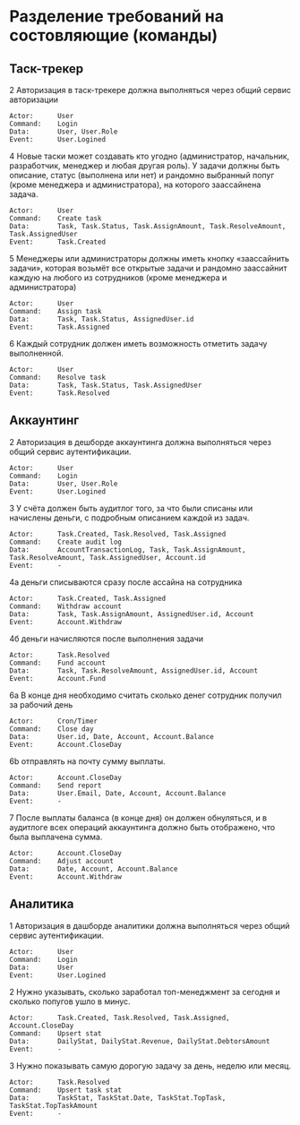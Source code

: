 # Разделение требований на состовляющие (команды)

## Таск-трекер
2 Авторизация в таск-трекере должна выполняться через общий сервис авторизации

    Actor:      User
    Command:    Login
    Data:       User, User.Role
    Event:      User.Logined

4 Новые таски может создавать кто угодно (администратор, начальник, разработчик, менеджер и любая другая роль). У задачи должны быть описание, статус (выполнена или нет) и рандомно выбранный попуг (кроме менеджера и администратора), на которого заассайнена задача.

    Actor:      User
    Command:    Create task
    Data:       Task, Task.Status, Task.AssignAmount, Task.ResolveAmount, Task.AssignedUser
    Event:      Task.Created

5 Менеджеры или администраторы должны иметь кнопку «заассайнить задачи», которая возьмёт все открытые задачи и рандомно заассайнит каждую на любого из сотрудников (кроме менеджера и администратора)

    Actor:      User
    Command:    Assign task
    Data:       Task, Task.Status, AssignedUser.id
    Event:      Task.Assigned

6 Каждый сотрудник должен иметь возможность отметить задачу выполненной.

    Actor:      User
    Command:    Resolve task
    Data:       Task, Task.Status, Task.AssignedUser
    Event:      Task.Resolved


## Аккаунтинг
2 Авторизация в дешборде аккаунтинга должна выполняться через общий сервис аутентификации.

    Actor:      User
    Command:    Login
    Data:       User, User.Role
    Event:      User.Logined

3 У счёта должен быть аудитлог того, за что были списаны или начислены деньги, с подробным описанием каждой из задач.

    Actor:      Task.Created, Task.Resolved, Task.Assigned
    Command:    Create audit log
    Data:       AccountTransactionLog, Task, Task.AssignAmount, Task.ResolveAmount, Task.AssignedUser, Account.id
    Event:      -

4a деньги списываются сразу после ассайна на сотрудника

    Actor:      Task.Created, Task.Assigned
    Command:    Withdraw account
    Data:       Task, Task.AssignAmount, AssignedUser.id, Account
    Event:      Account.Withdraw

4б деньги начисляются после выполнения задачи

    Actor:      Task.Resolved
    Command:    Fund account
    Data:       Task, Task.ResolveAmount, AssignedUser.id, Account
    Event:      Account.Fund

6a В конце дня необходимо считать сколько денег сотрудник получил за рабочий день

    Actor:      Cron/Timer
    Command:    Close day
    Data:       User.id, Date, Account, Account.Balance
    Event:      Account.CloseDay

6b отправлять на почту сумму выплаты.

    Actor:      Account.CloseDay
    Command:    Send report
    Data:       User.Email, Date, Account, Account.Balance
    Event:      -

7 После выплаты баланса (в конце дня) он должен обнуляться, и в аудитлоге всех операций аккаунтинга должно быть отображено, что была выплачена сумма.

    Actor:      Account.CloseDay
    Command:    Adjust account
    Data:       Date, Account, Account.Balance
    Event:      Account.Withdraw


## Аналитика
1 Авторизация в дашборде аналитики должна выполняться через общий сервис аутентификации.

    Actor:      User
    Command:    Login
    Data:       User
    Event:      User.Logined

2 Нужно указывать, сколько заработал топ-менеджмент за сегодня и сколько попугов ушло в минус.

    Actor:      Task.Created, Task.Resolved, Task.Assigned, Account.CloseDay
    Command:    Upsert stat
    Data:       DailyStat, DailyStat.Revenue, DailyStat.DebtorsAmount
    Event:      -

3 Нужно показывать самую дорогую задачу за день, неделю или месяц.

    Actor:      Task.Resolved
    Command:    Upsert task stat
    Data:       TaskStat, TaskStat.Date, TaskStat.TopTask, TaskStat.TopTaskAmount
    Event:      -


